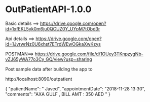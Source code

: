 # OutPatientAPI-1.0.0

Basic details ==> https://drive.google.com/open?id=1xfEKL5yk0m6ju0QCUZ0Y_UYpM7tObd3r


Api details ==> https://drive.google.com/open?id=1JvrwrNz0U6xhst7ETrdWEwOGkaXwKzys

POSTMAN==> https://drive.google.com/file/d/1OUey3TKnpzygNb-vZJ65yWA77o3Cy_GQ/view?usp=sharing


Post sample data after building the app to 

http://localhost:8090/outpatient 

   {
        "patientName": " Javed",
        "appointmentDate": "2018-11-28 13:30",
        "comments": "AXA GULF , BILL AMT : 350 AED "
    }
